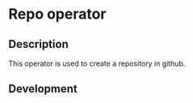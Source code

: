 # Repo operator

## Description

This operator is used to create a repository in github.

## Development
